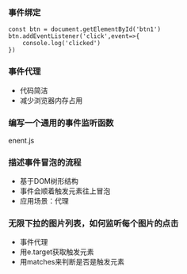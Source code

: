 ### 事件绑定
```
const btn = document.getElementById('btn1')
btn.addEventListener('click',event=>{
    console.log('clicked')
})
```
### 事件代理
* 代码简洁
* 减少浏览器内存占用

### 编写一个通用的事件监听函数
enent.js
### 描述事件冒泡的流程
* 基于DOM树形结构
* 事件会顺着触发元素往上冒泡
* 应用场景：代理
### 无限下拉的图片列表，如何监听每个图片的点击
* 事件代理
* 用e.target获取触发元素
* 用matches来判断是否是触发元素